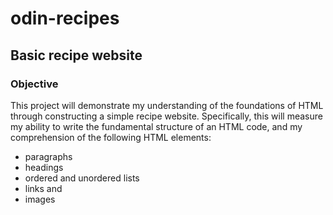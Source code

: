 
# odin-recipes

## Basic recipe website

### Objective

This project will demonstrate my understanding of the foundations of HTML through constructing a simple recipe website. Specifically, this will measure my ability to write the fundamental structure of an HTML code, and my comprehension of the following HTML elements:  
- paragraphs
- headings
- ordered and unordered lists
- links and
- images